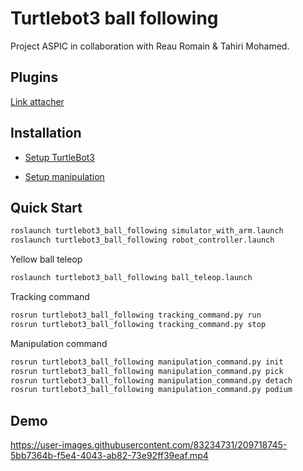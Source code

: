 # Turtlebot3 ball following

Project ASPIC in collaboration with Reau Romain & Tahiri Mohamed.

## Plugins

[Link attacher](https://github.com/pal-robotics/gazebo_ros_link_attacher)

## Installation 

- [Setup TurtleBot3](https://emanual.robotis.com/docs/en/platform/turtlebot3/quick-start/#pc-setup)

- [Setup manipulation](https://emanual.robotis.com/docs/en/platform/turtlebot3/manipulation/#turtlebot3-with-openmanipulator)

## Quick Start

```bash
roslaunch turtlebot3_ball_following simulator_with_arm.launch
roslaunch turtlebot3_ball_following robot_controller.launch
```

Yellow ball teleop
```bash
roslaunch turtlebot3_ball_following ball_teleop.launch
```

Tracking command
```bash
rosrun turtlebot3_ball_following tracking_command.py run
rosrun turtlebot3_ball_following tracking_command.py stop
```

Manipulation command 
```bash
rosrun turtlebot3_ball_following manipulation_command.py init
rosrun turtlebot3_ball_following manipulation_command.py pick
rosrun turtlebot3_ball_following manipulation_command.py detach
rosrun turtlebot3_ball_following manipulation_command.py podium
```

## Demo 

https://user-images.githubusercontent.com/83234731/209718745-5bb7364b-f5e4-4043-ab82-73e92ff39eaf.mp4

